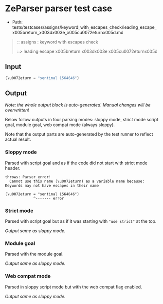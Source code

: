 # ZeParser parser test case

- Path: tests/testcases/assigns/keyword_with_escapes_check/leading_escape_x005breturn_x003dx003e_x005cu0072eturnx005d.md

> :: assigns : keyword with escapes check
>
> ::> leading escape x005breturn x003dx003e x005cu0072eturnx005d

## Input

`````js
(\u0072eturn = "sentinal 1564646")
`````

## Output

_Note: the whole output block is auto-generated. Manual changes will be overwritten!_

Below follow outputs in four parsing modes: sloppy mode, strict mode script goal, module goal, web compat mode (always sloppy).

Note that the output parts are auto-generated by the test runner to reflect actual result.

### Sloppy mode

Parsed with script goal and as if the code did not start with strict mode header.

`````
throws: Parser error!
  Cannot use this name (\u0072eturn) as a variable name because: Keywords may not have escapes in their name

(\u0072eturn = "sentinal 1564646")
             ^------- error
`````

### Strict mode

Parsed with script goal but as if it was starting with `"use strict"` at the top.

_Output same as sloppy mode._

### Module goal

Parsed with the module goal.

_Output same as sloppy mode._

### Web compat mode

Parsed in sloppy script mode but with the web compat flag enabled.

_Output same as sloppy mode._
